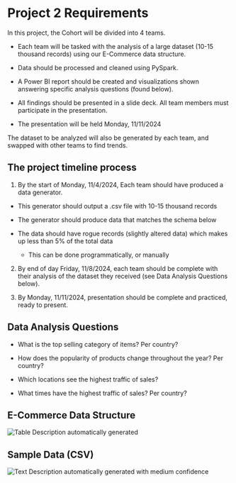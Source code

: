 # Project 2 Requirements

In this project, the Cohort will be divided into 4 teams.

-   Each team will be tasked with the analysis of a large dataset (10-15
    thousand records) using our E-Commerce data structure.

-   Data should be processed and cleaned using PySpark. 

-   A Power BI report should be created and visualizations shown answering
    specific analysis questions (found below).

-   All findings should be presented in a slide deck. All team members must
    participate in the presentation.

-   The presentation will be held Monday, 11/11/2024

The dataset to be analyzed will also be generated by each team, and
swapped with other teams to find trends.

## The project timeline process

1)  By the start of Monday, 11/4/2024, Each team should have produced a
    data generator.

-   This generator should output a .csv file with 10-15 thousand records

-   The generator should produce data that matches the schema below

-   The data should have rogue records (slightly altered data) which
    makes up less than 5% of the total data

    -   This can be done programmatically, or manually

2)  By end of day Friday, 11/8/2024, each team should be complete
    with their analysis of the dataset they received (see Data Analysis
    Questions below).

3)  By Monday, 11/11/2024, presentation should be complete and practiced,
    ready to present.

## Data Analysis Questions

-   What is the top selling category of items? Per country?

-   How does the popularity of products change throughout the year? Per
    country?

-   Which locations see the highest traffic of sales?

-   What times have the highest traffic of sales? Per country?

## E-Commerce Data Structure

![Table Description automatically
generated](images/table.png)

## Sample Data (CSV)

![Text Description automatically generated with medium
confidence](images/example_rows.png)
